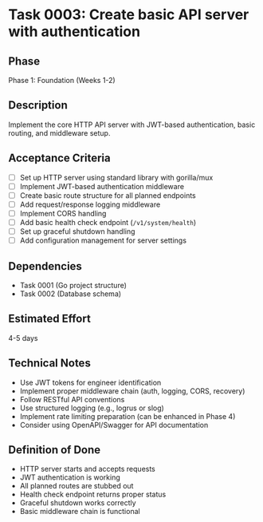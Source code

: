 # Task 0003: Create basic API server with authentication

## Phase
Phase 1: Foundation (Weeks 1-2)

## Description
Implement the core HTTP API server with JWT-based authentication, basic routing, and middleware setup.

## Acceptance Criteria
- [ ] Set up HTTP server using standard library with gorilla/mux
- [ ] Implement JWT-based authentication middleware
- [ ] Create basic route structure for all planned endpoints
- [ ] Add request/response logging middleware
- [ ] Implement CORS handling
- [ ] Add basic health check endpoint (`/v1/system/health`)
- [ ] Set up graceful shutdown handling
- [ ] Add configuration management for server settings

## Dependencies
- Task 0001 (Go project structure)
- Task 0002 (Database schema)

## Estimated Effort
4-5 days

## Technical Notes
- Use JWT tokens for engineer identification
- Implement proper middleware chain (auth, logging, CORS, recovery)
- Follow RESTful API conventions
- Use structured logging (e.g., logrus or slog)
- Implement rate limiting preparation (can be enhanced in Phase 4)
- Consider using OpenAPI/Swagger for API documentation

## Definition of Done
- HTTP server starts and accepts requests
- JWT authentication is working
- All planned routes are stubbed out
- Health check endpoint returns proper status
- Graceful shutdown works correctly
- Basic middleware chain is functional
